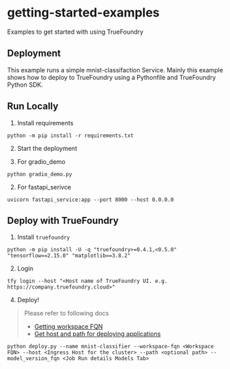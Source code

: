 # getting-started-examples
Examples to get started with using TrueFoundry

Deployment
---
This example runs a simple mnist-classifaction Service.
Mainly this example shows how to deploy to TrueFoundry using a Pythonfile and TrueFoundry Python SDK.

## Run Locally

1. Install requirements

```shell
python -m pip install -r requirements.txt
```

2. Start the deployment

1. For gradio_demo
```shell
python gradio_demo.py
```

2. For fastapi_serivce
```shell
uvicorn fastapi_service:app --port 8000 --host 0.0.0.0
```

## Deploy with TrueFoundry

1. Install `truefoundry`

```shell
python -m pip install -U -q "truefoundry>=0.4.1,<0.5.0" "tensorflow==2.15.0" "matplotlib==3.8.2"
```

2. Login

```shell
tfy login --host "<Host name of TrueFoundry UI. e.g. https://company.truefoundry.cloud>"
```

4. Deploy!

> Please refer to following docs
> - [Getting workspace FQN](https://docs.truefoundry.com/docs/key-concepts#getting-workspace-fqn)
> - [Get host and path for deploying applications](https://docs.truefoundry.com/docs/define-ports-and-domains#identifying-available-domains)

```shell
python deploy.py --name mnist-classifier --workspace-fqn <Workspace FQN> --host <Ingress Host for the cluster> --path <optional path> --model_version_fqn <Job Run details Models Tab>
```